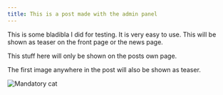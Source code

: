 ```yaml
---
title: This is a post made with the admin panel
---
```


This is some bladibla I did for testing. It is very easy to use. This will be shown as teaser on the front page or the news page.

<!--more-->  
This stuff here will only be shown on the posts own page. 

The first image anywhere in the post will also be shown as teaser.

![Mandatory cat](https://images.pexels.com/photos/104827/cat-pet-animal-domestic-104827.jpeg?h=350&auto=compress&cs=tinysrgb)